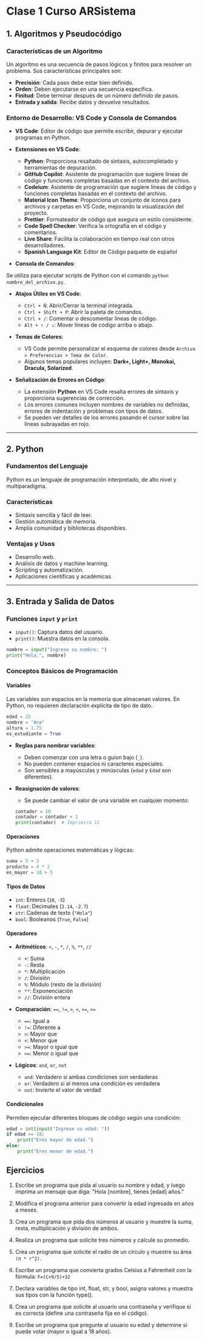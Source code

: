 # Clase 1 Curso ARSistema

## 1. Algoritmos y Pseudocódigo

### Características de un Algoritmo

Un algoritmo es una secuencia de pasos lógicos y finitos para resolver un problema. Sus características principales son:

- **Precisión**: Cada paso debe estar bien definido.
- **Orden**: Deben ejecutarse en una secuencia específica.
- **Finitud**: Debe terminar después de un número definido de pasos.
- **Entrada y salida**: Recibe datos y devuelve resultados.

### Entorno de Desarrollo: VS Code y Consola de Comandos

- **VS Code**: Editor de código que permite escribir, depurar y ejecutar programas en Python.

- **Extensiones en VS Code**:

  - **Python**: Proporciona resaltado de sintaxis, autocompletado y herramientas de depuración.
  - **GitHub Copilot**: Asistente de programación que sugiere líneas de código y funciones completas basadas en el contexto del archivo.
  - **Codeium**: Asistente de programación que sugiere líneas de código y funciones completas basadas en el contexto del archivo.
  - **Material Icon Theme**: Proporciona un conjunto de íconos para archivos y carpetas en VS Code, mejorando la visualización del proyecto.
  - **Prettier**: Formateador de código que asegura un estilo consistente.
  - **Code Spell Checker**: Verifica la ortografía en el código y comentarios.
  - **Live Share**: Facilita la colaboración en tiempo real con otros desarrolladores.
  - **Spanish Language Kit**: Editor de Còdigo paquete de español

- **Consola de Comandos**:

Se utiliza para ejecutar scripts de Python con el comando `python nombre_del_archivo.py`.

- **Atajos Útiles en VS Code**:

  - `Ctrl + Ñ`: Abrir/Cerrar la terminal integrada.
  - `Ctrl + Shift + P`: Abrir la paleta de comandos.
  - `Ctrl + /`: Comentar o descomentar líneas de código.
  - `Alt + ↑ / ↓`: Mover líneas de código arriba o abajo.

- **Temas de Colores**:

  - VS Code permite personalizar el esquema de colores desde `Archivo > Preferencias > Tema de Color`.
  - Algunos temas populares incluyen: **Dark+, Light+, Monokai, Dracula, Solarized**.

- **Señalización de Errores en Código**:

  - La extensión **Python** en VS Code resalta errores de sintaxis y proporciona sugerencias de corrección.
  - Los errores comunes incluyen nombres de variables no definidas, errores de indentación y problemas con tipos de datos.
  - Se pueden ver detalles de los errores pasando el cursor sobre las líneas subrayadas en rojo.

---

## 2. Python

### Fundamentos del Lenguaje

Python es un lenguaje de programación interpretado, de alto nivel y multiparadigma.

### Características

- Sintaxis sencilla y fácil de leer.
- Gestión automática de memoria.
- Amplia comunidad y bibliotecas disponibles.

### Ventajas y Usos

- Desarrollo web.
- Análisis de datos y machine learning.
- Scripting y automatización.
- Aplicaciones científicas y académicas.

---

## 3. Entrada y Salida de Datos

### Funciones `input` y `print`

- `input()`: Captura datos del usuario.
- `print()`: Muestra datos en la consola.

```python
nombre = input("Ingrese su nombre: ")
print("Hola,", nombre)
```

### Conceptos Básicos de Programación

#### Variables

Las variables son espacios en la memoria que almacenan valores. En Python, no requieren declaración explícita de tipo de dato.

```python
edad = 25
nombre = "Ana"
altura = 1.75
es_estudiante = True
```

- **Reglas para nombrar variables**:

  - Deben comenzar con una letra o guion bajo (`_`).
  - No pueden contener espacios ni caracteres especiales.
  - Son sensibles a mayúsculas y minúsculas (`edad` y `Edad` son diferentes).

- **Reasignación de valores**:

  - Se puede cambiar el valor de una variable en cualquier momento:

  ```python
  contador = 10
  contador = contador + 1
  print(contador)  # Imprimirá 11
  ```

#### Operaciones

Python admite operaciones matemáticas y lógicas:

```python
suma = 5 + 3
producto = 4 * 2
es_mayor = 10 > 5
```

#### Tipos de Datos

- `int`: Enteros (`10`, `-5`)
- `float`: Decimales (`3.14`, `-2.7`)
- `str`: Cadenas de texto (`"Hola"`)
- `bool`: Booleanos (`True`, `False`)

#### Operadores 

- **Aritméticos**: `+`, `-`, `*`, `/`, `%`, `**`, `//`
  - `+`: Suma
  - `-`: Resta
  - `*`: Multiplicación
  - `/`: División
  - `%`: Módulo (resto de la división)
  - `**`: Exponenciación
  - `//`: División entera

- **Comparación**: `==`, `!=`, `>`, `<`, `>=`, `<=`
  - `==`: Igual a
  - `!=`: Diferente a
  - `>`: Mayor que
  - `<`: Menor que
  - `>=`: Mayor o igual que
  - `<=`: Menor o igual que

- **Lógicos**: `and`, `or`, `not`
  - `and`: Verdadero si ambas condiciones son verdaderas
  - `or`: Verdadero si al menos una condición es verdadera
  - `not`: Invierte el valor de verdad


#### Condicionales

Permiten ejecutar diferentes bloques de código según una condición:

```python
edad = int(input("Ingrese su edad: "))
if edad >= 18:
    print("Eres mayor de edad.")
else:
    print("Eres menor de edad.")
```

## Ejercicios

1. Escribe un programa que pida al usuario su nombre y edad, y luego imprima un mensaje que diga: "Hola [nombre], tienes [edad] años."

2. Modifica el programa anterior para convertir la edad ingresada en años a meses.

3. Crea un programa que pida dos números al usuario y muestre la suma, resta, multiplicación y división de ambos.

4. Realiza un programa que solicite tres números y calcule su promedio.

5. Crea un programa que solicite el radio de un círculo y muestre su área `(π * r^2)`.

6. Escribe un programa que convierta grados Celsius a Fahrenheit con la fórmula: `F=(C×9/5)+32`

7. Declara variables de tipo int, float, str, y bool, asigna valores y muestra sus tipos con la función type().

8. Crea un programa que solicite al usuario una contraseña y verifique si es correcta (define una contraseña fija en el código).

9. Escribe un programa que pregunte al usuario su edad y determine si puede votar (mayor o igual a 18 años).

